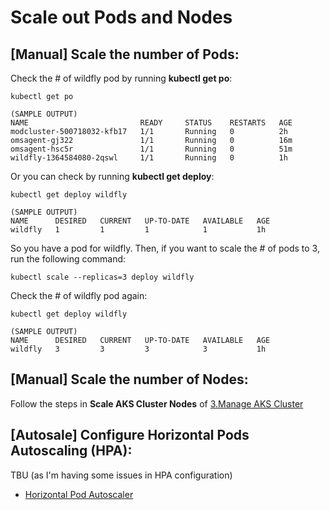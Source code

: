 #  Scale out Pods and Nodes

## [Manual] Scale the number of Pods:

Check the # of wildfly pod by running **kubectl get po**:
```
kubectl get po

(SAMPLE OUTPUT)
NAME                         READY     STATUS    RESTARTS   AGE
modcluster-500718032-kfb17   1/1       Running   0          2h
omsagent-gj322               1/1       Running   0          16m
omsagent-hsc5r               1/1       Running   0          51m
wildfly-1364584080-2qswl     1/1       Running   0          1h
```

Or you can check by running **kubectl get deploy**:
```
kubectl get deploy wildfly

(SAMPLE OUTPUT)
NAME      DESIRED   CURRENT   UP-TO-DATE   AVAILABLE   AGE
wildfly   1         1         1            1           1h
```

So you have a pod for wildfly. Then, if you want to scale the # of pods to 3, run the following command:
```
kubectl scale --replicas=3 deploy wildfly
```

Check the # of wildfly pod again:
```
kubectl get deploy wildfly

(SAMPLE OUTPUT)
NAME      DESIRED   CURRENT   UP-TO-DATE   AVAILABLE   AGE
wildfly   3         3         3            3           1h
```

## [Manual] Scale the number of Nodes:

Follow the steps in **Scale AKS Cluster Nodes** of [3.Manage AKS Cluster](03-manage-aks-cluster.md)


## [Autosale] Configure Horizontal Pods Autoscaling (HPA):

TBU (as I'm having some issues in HPA configuration)
- [Horizontal Pod Autoscaler](https://kubernetes.io/docs/tasks/run-application/horizontal-pod-autoscale/)

